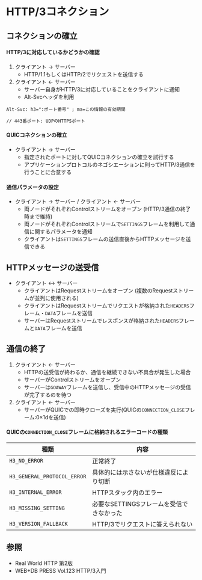 # HTTP/3コネクション
## コネクションの確立
#### HTTP/3に対応しているかどうかの確認
1. クライアント -> サーバー
    - HTTP/1.1もしくはHTTP/2でリクエストを送信する
2. クライアント <- サーバー
    - サーバー自身がHTTP/3に対応していることをクライアントに通知
    - Alt-Svcヘッダを利用

```
Alt-Svc: h3=":ポート番号" ; ma=この情報の有効期間

// 443番ポート: UDPのHTTPSポート
```

#### QUICコネクションの確立
- クライアント -> サーバー
  - 指定されたポートに対してQUICコネクションの確立を試行する
  - アプリケーションプロトコルのネゴシエーションに則ってHTTP/3通信を行うことに合意する

#### 通信パラメータの設定
- クライアント -> サーバー / クライアント <- サーバー
  - 両ノードがそれぞれControlストリームをオープン (HTTP/3通信の終了時まで維持)
  - 両ノードがそれぞれControlストリームで`SETTINGS`フレームを利用して通信に関するパラメータを通知
  - クライアントは`SETTINGS`フレームの送信直後からHTTPメッセージを送信できる

## HTTPメッセージの送受信
- クライアント <-> サーバー
  - クライアントはRequestストリームをオープン (複数のRequestストリームが並列に使用される)
  - クライアントはRequestストリームでリクエストが格納された`HEADERS`フレーム・`DATA`フレームを送信
  - サーバーはRequestストリームでレスポンスが格納された`HEADERS`フレームと`DATA`フレームを送信

## 通信の終了
1. クライアント <- サーバー
    - HTTPの送受信が終わるか、通信を継続できない不具合が発生した場合
    - サーバーがControlストリームをオープン
    - サーバーは`GOAWAY`フレームを送信し、受信中のHTTPメッセージの受信が完了するのを待つ
2. クライアント <- サーバー
    - サーバーがQUICでの即時クローズを実行(QUICの`CONNECTION_CLOSE`フレーム:0×1dを送信)

#### QUICの`CONNECTION_CLOSE`フレームに格納されるエラーコードの種類

| 種類                        | 内容                                       |
| -                           | -                                          |
| `H3_NO_ERROR`               | 正常終了                                   |
| `H3_GENERAL_PROTOCOL_ERROR` | 具体的には示さないが仕様違反により切断     |
| `H3_INTERNAL_ERROR`         | HTTPスタック内のエラー                     |
| `H3_MISSING_SETTING`        | 必要なSETTINGSフレームを受信できなかった   |
| `H3_VERSION_FALLBACK`       | HTTP/3でリクエストに答えられない           |

## 参照
- Real World HTTP 第2版
- WEB+DB PRESS Vol.123 HTTP/3入門
